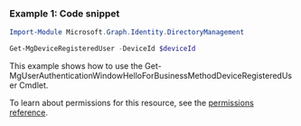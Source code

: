 ### Example 1: Code snippet

```powershellImport-Module Microsoft.Graph.Identity.DirectoryManagement

Get-MgDeviceRegisteredUser -DeviceId $deviceId
```
This example shows how to use the Get-MgUserAuthenticationWindowHelloForBusinessMethodDeviceRegisteredUser Cmdlet.
To learn about permissions for this resource, see the [permissions reference](/graph/permissions-reference).

